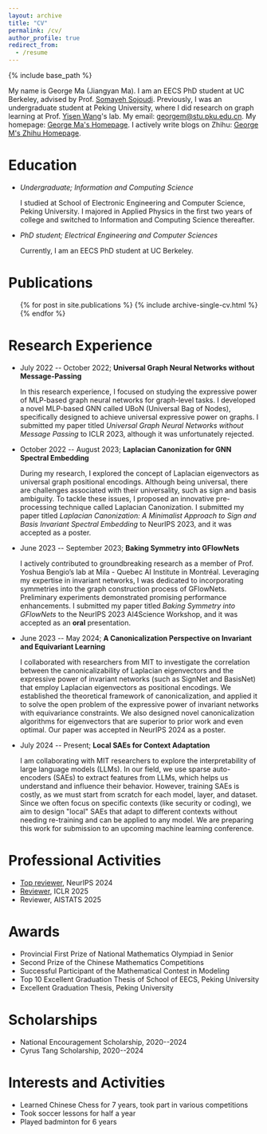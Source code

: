 ```yaml
---
layout: archive
title: "CV"
permalink: /cv/
author_profile: true
redirect_from:
  - /resume
---
```


{% include base_path %}

My name is George Ma (Jiangyan Ma). I am an EECS PhD student at UC Berkeley, advised by Prof. [Somayeh Sojoudi](https://people.eecs.berkeley.edu/~sojoudi/). Previously, I was an undergraduate student at Peking University, where I did research on graph learning at Prof. [Yisen Wang](https://yisenwang.github.io/)'s lab. My email: [georgem@stu.pku.edu.cn](mailto:georgem@stu.pku.edu.cn). My homepage: [George Ma's Homepage](https://georgemlp.github.io). I actively write blogs on Zhihu: [George M's Zhihu Homepage](https://www.zhihu.com/people/george-m-55/posts).

Education
======
- *Undergraduate; Information and Computing Science*

  I studied at School of Electronic Engineering and Computer Science, Peking University. I majored in Applied Physics in the first two years of college and switched to Information and Computing Science thereafter.

- *PhD student; Electrical Engineering and Computer Sciences*

  Currently, I am an EECS PhD student at UC Berkeley.

Publications
======
  <ul>{% for post in site.publications %}
    {% include archive-single-cv.html %}
  {% endfor %}</ul>

Research Experience
======

- July 2022 -- October 2022; **Universal Graph Neural Networks without Message-Passing**

  In this research experience, I focused on studying the expressive power of MLP-based graph neural networks for graph-level tasks. I developed a novel MLP-based GNN called UBoN (Universal Bag of Nodes), specifically designed to achieve universal expressive power on graphs. I submitted my paper titled *Universal Graph Neural Networks without Message Passing* to ICLR 2023, although it was unfortunately rejected.

- October 2022 -- August 2023; **Laplacian Canonization for GNN Spectral Embedding**

  During my research, I explored the concept of Laplacian eigenvectors as universal graph positional encodings. Although being universal, there are challenges associated with their universality, such as sign and basis ambiguity. To tackle these issues, I proposed an innovative pre-processing technique called Laplacian Canonization. I submitted my paper titled *Laplacian Canonization: A Minimalist Approach to Sign and Basis Invariant Spectral Embedding* to NeurIPS 2023, and it was accepted as a poster.

- June 2023 -- September 2023; **Baking Symmetry into GFlowNets**

  I actively contributed to groundbreaking research as a member of Prof. Yoshua Bengio’s lab at Mila - Quebec AI Institute in Montréal. Leveraging my expertise in invariant networks, I was dedicated to incorporating symmetries into the graph construction process of GFlowNets. Preliminary experiments demonstrated promising performance enhancements. I submitted my paper titled *Baking Symmetry into GFlowNets* to the NeurIPS 2023 AI4Science Workshop, and it was accepted as an **oral** presentation.

- June 2023 -- May 2024; **A Canonicalization Perspective on Invariant and Equivariant Learning**

  I collaborated with researchers from MIT to investigate the correlation between the canonicalizability of Laplacian eigenvectors and the expressive power of invariant networks (such as SignNet and BasisNet) that employ Laplacian eigenvectors as positional encodings. We established the theoretical framework of canonicalization, and applied it to solve the open problem of the expressive power of invariant networks with equivariance constraints. We also designed novel canonicalization algorithms for eigenvectors that are superior to prior work and even optimal. Our paper was accepted in NeurIPS 2024 as a poster.

- July 2024 -- Present; **Local SAEs for Context Adaptation**

  I am collaborating with MIT researchers to explore the interpretability of large language models (LLMs). In our field, we use sparse auto-encoders (SAEs) to extract features from LLMs, which helps us understand and influence their behavior. However, training SAEs is costly, as we must start from scratch for each model, layer, and dataset. Since we often focus on specific contexts (like security or coding), we aim to design "local" SAEs that adapt to different contexts without needing re-training and can be applied to any model. We are preparing this work for submission to an upcoming machine learning conference.

Professional Activities
======
- [Top reviewer](https://neurips.cc/Conferences/2024/ProgramCommittee), NeurIPS 2024
- [Reviewer](https://iclr.cc/Conferences/2025/Reviewers), ICLR 2025
- Reviewer, AISTATS 2025

Awards
======

- Provincial First Prize of National Mathematics Olympiad in Senior
- Second Prize of the Chinese Mathematics Competitions
- Successful Participant of the Mathematical Contest in Modeling
- Top 10 Excellent Graduation Thesis of School of EECS, Peking University
- Excellent Graduation Thesis, Peking University

Scholarships
======

- National Encouragement Scholarship, 2020--2024
- Cyrus Tang Scholarship, 2020--2024

Interests and Activities
======

- Learned Chinese Chess for 7 years, took part in various competitions
- Took soccer lessons for half a year
- Played badminton for 6 years
  
<!-- Talks
======
  <ul>{% for post in site.talks %}
    {% include archive-single-talk-cv.html %}
  {% endfor %}</ul>
  
Teaching
======
  <ul>{% for post in site.teaching %}
    {% include archive-single-cv.html %}
  {% endfor %}</ul> -->

